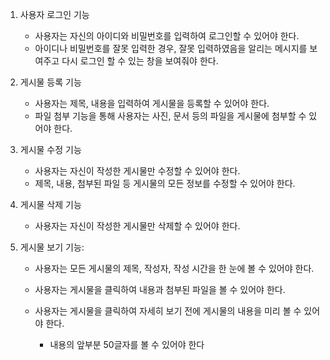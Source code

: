 1. 사용자 로그인 기능
   
   - 사용자는 자신의 아이디와 비밀번호를 입력하여 로그인할 수 있어야 한다.
   - 아이디나 비밀번호를 잘못 입력한 경우, 잘못 입력하였음을 알리는 메시지를 보여주고 다시 로그인 할 수 있는 창을 보여줘야 한다.

2. 게시물 등록 기능
   
   - 사용자는 제목, 내용을 입력하여 게시물을 등록할 수 있어야 한다.
   - 파일 첨부 기능을 통해 사용자는 사진, 문서 등의 파일을 게시물에 첨부할 수 있어야 한다.

3. 게시물 수정 기능
   
   - 사용자는 자신이 작성한 게시물만 수정할 수 있어야 한다.
   - 제목, 내용, 첨부된 파일 등 게시물의 모든 정보를 수정할 수 있어야 한다.

4. 게시물 삭제 기능
   
   - 사용자는 자신이 작성한 게시물만 삭제할 수 있어야 한다.

5. 게시물 보기 기능:
   
   - 사용자는  모든 게시물의 제목, 작성자, 작성 시간을 한 눈에 볼 수 있어야 한다.
   
   - 사용자는 게시물을 클릭하여 내용과 첨부된 파일을 볼 수 있어야 한다.
   
   - 사용자는 게시물을 클릭하여 자세히 보기 전에 게시물의 내용을 미리 볼 수 있어야 한다.
     
     - 내용의 앞부분 50글자를 볼 수 있어야 한다


